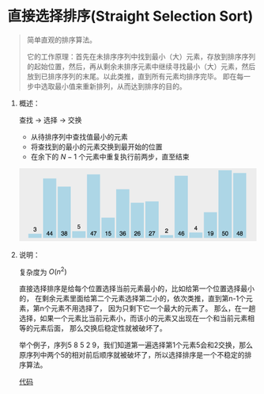 # 直接选择排序(Straight Selection Sort)

> 简单直观的排序算法。
> 
> 它的工作原理：首先在未排序序列中找到最小（大）元素，存放到排序序列的起始位置，然后，再从剩余未排序元素中继续寻找最小（大）元素，然后放到已排序序列的末尾。以此类推，直到所有元素均排序完毕。 即在每一步中选取最小值来重新排列，从而达到排序的目的。

1. 概述：

    查找 -> 选择 -> 交换
    - 从待排序列中查找值最小的元素
    - 将查找到的最小的元素交换到最开始的位置
    - 在余下的 $N - 1$ 个元素中重复执行前两步，直至结束

    ![直接选择排序](images/直接选择排序.gif)

2. 说明：

    复杂度为 $O(n^2)$

    直接选择排序是给每个位置选择当前元素最小的，比如给第一个位置选择最小的，
    在剩余元素里面给第二个元素选择第二小的，依次类推，直到第n-1个元素，第n个元素不用选择了，
    因为只剩下它一个最大的元素了。
    那么，在一趟选择，如果一个元素比当前元素小，而该小的元素又出现在一个和当前元素相等的元素后面，
    那么交换后稳定性就被破坏了。
    
    举个例子，序列5 8 5 2 9，我们知道第一遍选择第1个元素5会和2交换，那么原序列中两个5的相对前后顺序就被破坏了，所以选择排序是一个不稳定的排序算法。

    [代码](code/直接选择排序.cpp)
